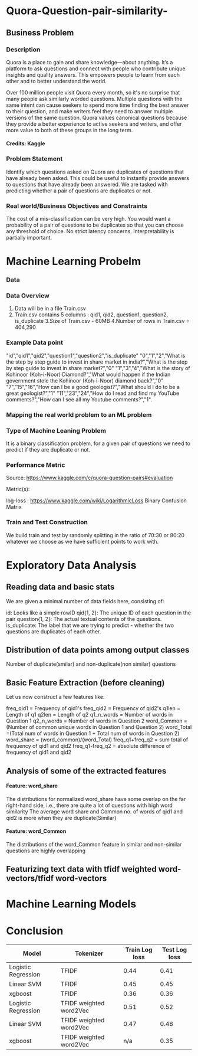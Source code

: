 # Quora-Question-pair-similarity-

## Business Problem

###  Description

Quora is a place to gain and share knowledge—about anything.
It’s a platform to ask questions and connect with people who contribute unique insights and quality answers.
This empowers people to learn from each other and to better understand the world.

Over 100 million people visit Quora every month, so it's no surprise that many people ask similarly worded questions. 
Multiple questions with the same intent can cause seekers to spend more time finding the best answer to their question, 
and make writers feel they need to answer multiple versions of the same question. 
Quora values canonical questions because they provide a better experience to active seekers and writers, and offer more value to both of these groups in the long term.

#### Credits: Kaggle

### Problem Statement

Identify which questions asked on Quora are duplicates of questions that have already been asked.
This could be useful to instantly provide answers to questions that have already been answered.
We are tasked with predicting whether a pair of questions are duplicates or not.


### Real world/Business Objectives and Constraints

The cost of a mis-classification can be very high.
You would want a probability of a pair of questions to be duplicates so that you can choose any threshold of choice.
No strict latency concerns.
Interpretability is partially important.

#  Machine Learning Probelm

### Data 

### Data Overview


1. Data will be in a file Train.csv
2. Train.csv contains 5 columns : qid1, qid2, question1, question2, is_duplicate
3.Size of Train.csv - 60MB
4.Number of rows in Train.csv = 404,290
 
### Example Data point

"id","qid1","qid2","question1","question2","is_duplicate" "0","1","2","What is the step by step guide to invest in share market in india?","What is the step by step guide to invest in share market?","0" "1","3","4","What is the story of Kohinoor (Koh-i-Noor) Diamond?","What would happen if the Indian government stole the Kohinoor (Koh-i-Noor) diamond back?","0" "7","15","16","How can I be a good geologist?","What should I do to be a great geologist?","1" "11","23","24","How do I read and find my YouTube comments?","How can I see all my Youtube comments?","1".

### Mapping the real world problem to an ML problem

### Type of Machine Leaning Problem
It is a binary classification problem, for a given pair of questions we need to predict if they are duplicate or not.

### Performance Metric
Source: https://www.kaggle.com/c/quora-question-pairs#evaluation

Metric(s):

log-loss : https://www.kaggle.com/wiki/LogarithmicLoss
Binary Confusion Matrix
### Train and Test Construction
We build train and test by randomly splitting in the ratio of 70:30 or 80:20 whatever we choose as we have sufficient points to work with.

# Exploratory Data Analysis
## Reading data and basic stats
We are given a minimal number of data fields here, consisting of:

id: Looks like a simple rowID
qid{1, 2}: The unique ID of each question in the pair
question{1, 2}: The actual textual contents of the questions.
is_duplicate: The label that we are trying to predict - whether the two questions are duplicates of each other.
## Distribution of data points among output classes
Number of duplicate(smilar) and non-duplicate(non similar) questions
## Basic Feature Extraction (before cleaning)
Let us now construct a few features like:

freq_qid1 = Frequency of qid1's
freq_qid2 = Frequency of qid2's
q1len = Length of q1
q2len = Length of q2
q1_n_words = Number of words in Question 1
q2_n_words = Number of words in Question 2
word_Common = (Number of common unique words in Question 1 and Question 2)
word_Total =(Total num of words in Question 1 + Total num of words in Question 2)
word_share = (word_common)/(word_Total)
freq_q1+freq_q2 = sum total of frequency of qid1 and qid2
freq_q1-freq_q2 = absolute difference of frequency of qid1 and qid2

## Analysis of some of the extracted features
#### Feature: word_share
The distributions for normalized word_share have some overlap on the far right-hand side, i.e., there are quite a lot of questions with high word similarity
The average word share and Common no. of words of qid1 and qid2 is more when they are duplicate(Similar)
#### Feature: word_Common
The distributions of the word_Common feature in similar and non-similar questions are highly overlapping

## Featurizing text data with tfidf weighted word-vectors/tfidf word-vectors
# Machine Learning Models
# Conclusion
 
 
 Model               |       Tokenizer          |  Train Log loss     | Test Log loss
--------------------|--------------------------|---------------------|--------------
Logistic Regression |        TFIDF             |   0.44              |  0.41        
Linear SVM          |        TFIDF             |   0.45              |  0.45        
xgboost             |        TFIDF             |   0.36              |  0.36        
Logistic Regression |TFIDF  weighted word2Vec  |   0.51              |  0.52        
Linear SVM          |TFIDF weighted word2Vec   |   0.47              |  0.48        
xgboost             |TFIDF weighted word2Vec   |   n/a               |  0.35      

 
 
 
 
 
 
 
 
 
